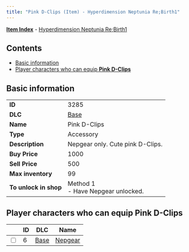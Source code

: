 ```yaml
---
title: "Pink D-Clips (Item) - Hyperdimension Neptunia Re;Birth1"
---
```


[**Item Index**](/neptunia/rb1/item/index.html) - [Hyperdimension Neptunia Re;Birth1](/neptunia/rb1)

## Contents

- [Basic information](#basic-information)
- [Player characters who can equip **Pink D-Clips**](#player-characters-who-can-equip-pink-d-clips)

## Basic information

|   |   |
| -- | -- |
| **ID** | 3285 |
| **DLC** | [Base](/neptunia/rb1/dlc/1-base.html) |
| **Name** | Pink D-Clips |
| **Type** | Accessory |
| **Description** | Nepgear only. Cute pink D-Clips. |
| **Buy Price** | 1000 |
| **Sell Price** | 500 |
| **Max inventory** | 99 |
| **To unlock in shop** | Method 1<br />- Have Nepgear unlocked. |

## Player characters who can equip **Pink D-Clips**

|    | ID | DLC | Name |
| -- | -- | --- | ---- |
| <input type="checkbox" id="rb1-player-1-6" class="trackbox" /> | 6 | [Base](/neptunia/rb1/dlc/1-base.html) | [Nepgear](/neptunia/rb1/player/1-6-nepgear.html) |